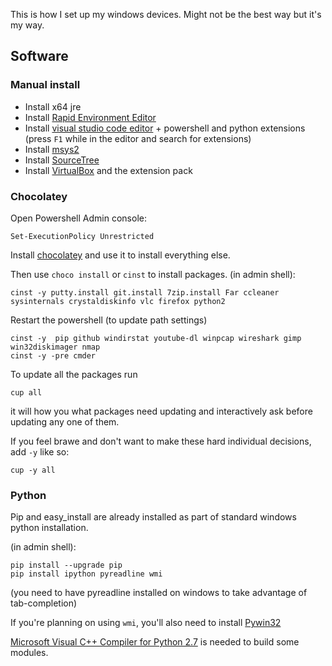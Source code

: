 This is how I set up my windows devices.
Might not be the best way but it's my way.

## Software
### Manual install

* Install x64 jre
* Install [Rapid Environment Editor](http://www.rapidee.com/en/download)
* Install [visual studio code editor](https://code.visualstudio.com/updates) + powershell and python extensions (press `F1` while in the editor and search for extensions)
* Install [msys2](https://msys2.github.io/)
* Install [SourceTree](https://www.sourcetreeapp.com/download)
* Install [VirtualBox](https://www.virtualbox.org/wiki/Downloads) and the extension pack

### Chocolatey 

Open Powershell Admin console:

```
Set-ExecutionPolicy Unrestricted
```

Install [chocolatey](https://chocolatey.org/) and use it to install everything else.

Then use ```choco install``` or ```cinst``` to install packages.
(in admin shell):

```
cinst -y putty.install git.install 7zip.install Far ccleaner sysinternals crystaldiskinfo vlc firefox python2
```
Restart the powershell (to update path settings)
```
cinst -y  pip github windirstat youtube-dl winpcap wireshark gimp win32diskimager nmap
cinst -y -pre cmder
```

To update all the packages run 

```
cup all
```
it will how you what packages need updating and interactively ask before updating any one of them.

If you feel brawe and don't want to make these hard individual decisions, add `-y` like so:
```
cup -y all
```

### Python
Pip and easy_install are already installed as part of standard windows python installation.

(in admin shell):
```
pip install --upgrade pip
pip install ipython pyreadline wmi
```
(you need to have pyreadline installed on windows to take advantage of tab-completion)

If you're planning on using `wmi`, you'll also need to install [Pywin32](http://sourceforge.net/projects/pywin32/files/pywin32/Build%20219/pywin32-219.win-amd64-py2.7.exe/download)

[Microsoft Visual C++ Compiler for Python 2.7](http://aka.ms/vcpython27) is needed to build some modules.


